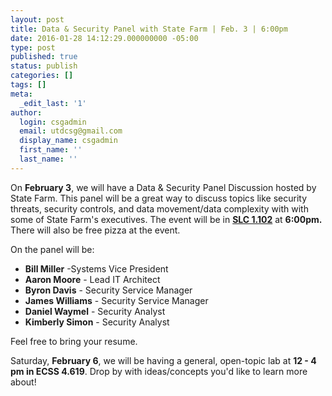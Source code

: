```yaml
---
layout: post
title: Data & Security Panel with State Farm | Feb. 3 | 6:00pm
date: 2016-01-28 14:12:29.000000000 -05:00
type: post
published: true
status: publish
categories: []
tags: []
meta:
  _edit_last: '1'
author:
  login: csgadmin
  email: utdcsg@gmail.com
  display_name: csgadmin
  first_name: ''
  last_name: ''
---
```


On **February 3**, we will have a Data & Security Panel Discussion hosted by State Farm. This panel will be a great way to discuss topics like security threats, security controls, and data movement/data complexity with with some of State Farm's executives. The event will be in **[SLC 1.102](http://www.utdallas.edu/locator/SLC_1.102)** at **6:00pm.** There will also be free pizza at the event.

On the panel will be:

-   **Bill Miller** -Systems Vice President
-   **Aaron Moore** - Lead IT Architect
-   **Byron Davis** - Security Service Manager
-   **James Williams** - Security Service Manager
-   **Daniel Waymel** - Security Analyst
-   **Kimberly Simon** - Security Analyst

Feel free to bring your resume.

Saturday, **February 6**, we will be having a general, open-topic lab at **<span class="aBn" tabindex="0" data-term="goog_778873805"><span class="aQJ">12 - 4 pm</span></span> in ECSS 4.619**. Drop by with ideas/concepts you'd like to learn more about!
